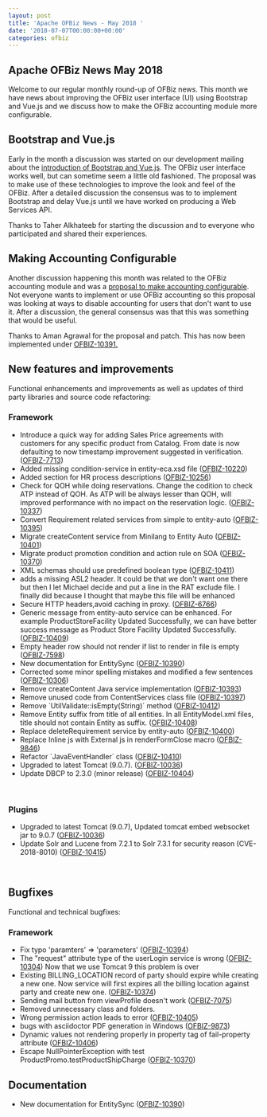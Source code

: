 ```yaml
---
layout: post
title: 'Apache OFBiz News - May 2018 '
date: '2018-07-07T00:00:00+00:00'
categories: ofbiz
---
```

<h2>Apache OFBiz News May 2018 </h2>
Welcome to our regular monthly round-up of OFBiz news.
This month we have news about improving the OFBiz user interface (UI) using Bootstrap and Vue.js and we discuss how to make the OFBiz accounting module more configurable.
<!--more--> 
<h2>Bootstrap and Vue.js</h2><p>Early in the month a discussion was started on our development mailing about the <a href="https://s.apache.org/RG0j" target="_blank" rel="noopener">introduction of Bootstrap and Vue.js</a>. The OFBiz user interface works well, but can sometime seem a little old fashioned. The proposal was to make use of these technologies to improve the look and feel of the OFBiz. After a detailed discussion the consensus was to to implement Bootstrap and delay Vue.js until we have worked on producing a Web Services API.</p><p>Thanks to Taher Alkhateeb for starting the discussion and to everyone who participated and shared their experiences.</p>
<h2>Making Accounting Configurable</h2><p>Another discussion happening this month was related to the OFBiz accounting module and was a <a href="https://s.apache.org/wgWw" target="_blank" rel="noopener">proposal to make accounting configurable</a>. Not everyone wants to implement or use OFBiz accounting so this proposal was looking at ways to disable accounting for users that don't want to use it. After a discussion, the general consensus was that this was something that would be useful.</p><p>Thanks to Aman Agrawal for the proposal and patch. This has now been implemented under  <a href="https://issues.apache.org/jira/browse/OFBIZ-10391" target="_blank" rel="noopener">OFBIZ-10391.</a>


<h2>New features and improvements</h2>
Functional enhancements and improvements as well as updates of third party libraries and source code refactoring:
<h3>Framework</h3>
<ul>
 	<li>Introduce a quick way for adding Sales Price agreements with customers for any specific product from Catalog. From date is now defaulting to now timestamp improvement suggested in verification. (<a href="https://issues.apache.org/jira/browse/OFBIZ-7713">OFBIZ-7713</a>)</li>
 	<li>Added missing condition-service in entity-eca.xsd file (<a href="https://issues.apache.org/jira/browse/OFBIZ-10220">OFBIZ-10220</a>)</li>
 	<li>Added section for HR process descriptions (<a href="https://issues.apache.org/jira/browse/OFBIZ-10256">OFBIZ-10256</a>)</li>
 	<li>Check for QOH while doing reservations. Change the codition to check ATP instead of QOH. As ATP will be always lesser than QOH, will improved performance with no impact on the reservation logic. (<a href="https://issues.apache.org/jira/browse/OFBIZ-10337">OFBIZ-10337</a>)</li>
 	<li>Convert Requirement related services from simple to entity-auto (<a href="https://issues.apache.org/jira/browse/OFBIZ-10395">OFBIZ-10395</a>)</li>
 	<li>Migrate createContent service from Minilang to Entity Auto (<a href="https://issues.apache.org/jira/browse/OFBIZ-10401">OFBIZ-10401</a>)</li>
 	<li>Migrate product promotion condition and action rule on SOA (<a href="https://issues.apache.org/jira/browse/OFBIZ-10370">OFBIZ-10370</a>)</li>
 	<li>XML schemas should use predefined boolean type (<a href="https://issues.apache.org/jira/browse/OFBIZ-10411">OFBIZ-10411</a>)</li>
 	<li>adds a missing ASL2 header. It could be that we don't want one there but then I let Michael decide and put a line in the RAT exclude file. I finally did because I thought that maybe this file will be enhanced</li>
 	<li>Secure HTTP headers,avoid caching in proxy. (<a href="https://issues.apache.org/jira/browse/OFBIZ-6766">OFBIZ-6766</a>)</li>
 	<li>Generic message from entity-auto service can be enhanced. For example ProductStoreFacility Updated Successfully, we can have better success message as Product Store Facility Updated Successfully. (<a href="https://issues.apache.org/jira/browse/OFBIZ-10409">OFBIZ-10409</a>)</li>
 	<li>Empty header row should not render if list to render in file is empty (<a href="https://issues.apache.org/jira/browse/OFBIZ-7598">OFBIZ-7598</a>)</li>
 	<li>New documentation for EntitySync (<a href="https://issues.apache.org/jira/browse/OFBIZ-10390">OFBIZ-10390</a>)</li>
 	<li>Corrected some minor spelling mistakes and modified a few sentences (<a href="https://issues.apache.org/jira/browse/OFBIZ-10306">OFBIZ-10306</a>)</li>
 	<li>Remove createContent Java service implementation (<a href="https://issues.apache.org/jira/browse/OFBIZ-10393">OFBIZ-10393</a>)</li>
 	<li>Remove unused code from ContentServices class file (<a href="https://issues.apache.org/jira/browse/OFBIZ-10397">OFBIZ-10397</a>)</li>
 	<li>Remove `UtilValidate::isEmpty(String)` method (<a href="https://issues.apache.org/jira/browse/OFBIZ-10412">OFBIZ-10412</a>)</li>
 	<li>Remove Entity suffix from title of all entities. In all EntityModel.xml files, title should not contain Entity as suffix. (<a href="https://issues.apache.org/jira/browse/OFBIZ-10408">OFBIZ-10408</a>)</li>
 	<li>Replace deleteRequirement service by entity-auto (<a href="https://issues.apache.org/jira/browse/OFBIZ-10400">OFBIZ-10400</a>)</li>
 	<li>Replace Inline js with External js in renderFormClose macro (<a href="https://issues.apache.org/jira/browse/OFBIZ-9846">OFBIZ-9846</a>)</li>
 	<li>Refactor `JavaEventHandler` class (<a href="https://issues.apache.org/jira/browse/OFBIZ-10410">OFBIZ-10410</a>)</li>
 	<li>Upgraded to latest Tomcat (9.0.7). (<a href="https://issues.apache.org/jira/browse/OFBIZ-10036">OFBIZ-10036</a>)</li>
 	<li>Update DBCP to 2.3.0 (minor release) (<a href="https://issues.apache.org/jira/browse/OFBIZ-10404">OFBIZ-10404</a>)</li>
</ul>
&nbsp;
<h3>Plugins</h3>
<ul>
 	<li>Upgraded to latest Tomcat (9.0.7), Updated tomcat embed websocket jar to 9.0.7 (<a href="https://issues.apache.org/jira/browse/OFBIZ-10036">OFBIZ-10036</a>)</li>
 	<li>Update Solr and Lucene from 7.2.1 to Solr 7.3.1 for security reason (CVE-2018-8010) (<a href="https://issues.apache.org/jira/browse/OFBIZ-10415">OFBIZ-10415</a>)</li>
</ul>
&nbsp;
<h2>Bugfixes</h2>
Functional and technical bugfixes:
<h3>Framework</h3>
<ul>
 	<li>Fix typo 'paramters' =&gt; 'parameters' (<a href="https://issues.apache.org/jira/browse/OFBIZ-10394">OFBIZ-10394</a>)</li>
 	<li>The "request" attribute type of the userLogin service is wrong (<a href="https://issues.apache.org/jira/browse/OFBIZ-10304">OFBIZ-10304</a>)
Now that we use Tomcat 9 this problem is over</li>
 	<li>Existing BILLING_LOCATION record of party should expire while creating a new one. Now service will first expires all the billing location against party and create new one. (<a href="https://issues.apache.org/jira/browse/OFBIZ-10374">OFBIZ-10374</a>)</li>
 	<li>Sending mail button from viewProfile doesn't work (<a href="https://issues.apache.org/jira/browse/OFBIZ-7075">OFBIZ-7075</a>)</li>
 	<li>Removed unnecessary class and folders.</li>
 	<li>Wrong permission action leads to error (<a href="https://issues.apache.org/jira/browse/OFBIZ-10405">OFBIZ-10405</a>)</li>
 	<li>bugs with asciidoctor PDF generation in Windows (<a href="https://issues.apache.org/jira/browse/OFBIZ-9873">OFBIZ-9873</a>)</li>
 	<li>Dynamic values not rendering properly in property tag of fail-property attribute (<a href="https://issues.apache.org/jira/browse/OFBIZ-10406">OFBIZ-10406</a>)</li>
 	<li>Escape NullPointerException with test ProductPromo.testProductShipCharge (<a href="https://issues.apache.org/jira/browse/OFBIZ-10370">OFBIZ-10370</a>)</li>
</ul>

<h2>Documentation</h2>
<ul>
 	<li>New documentation for EntitySync (<a href="https://issues.apache.org/jira/browse/OFBIZ-10390">OFBIZ-10390</a>)</li>
</ul>
